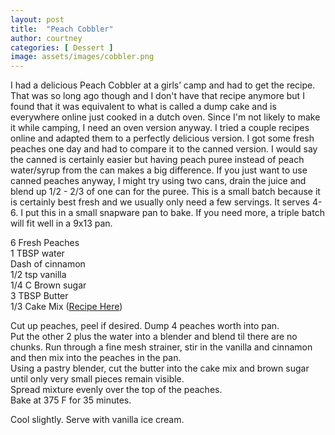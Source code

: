 ```yaml
---
layout: post
title:  "Peach Cobbler"
author: courtney
categories: [ Dessert ]
image: assets/images/cobbler.png
---
```

I had a delicious Peach Cobbler at a girls’ camp and had to get the recipe. That was so long ago though and I don't have that recipe anymore but I found that it was equivalent to what is called a dump cake and is everywhere online just cooked in a dutch oven. Since I'm not likely to make it while camping, I need an oven version anyway. I tried a couple recipes online and adapted them to a perfectly delicious version. I got some fresh peaches one day and had to compare it to the canned version. I would say the canned is certainly easier but having peach puree instead of peach water/syrup from the can makes a big difference. If you just want to use canned peaches anyway, I might try using two cans, drain the juice and blend up 1/2 - 2/3 of one can for the puree. This is a small batch because it is certainly best fresh and we usually only need a few servings. It serves 4-6. I put this in a small snapware pan to bake. If you need more, a triple batch will fit well in a 9x13 pan. 

6 Fresh Peaches  
1 TBSP water  
Dash of cinnamon  
1/2 tsp vanilla  
1/4 C Brown sugar  
3 TBSP Butter  
1/3 Cake Mix ([Recipe Here](./2023-07-26-homemade-cake-mix.md))

Cut up peaches, peel if desired. Dump 4 peaches worth into pan.  
Put the other 2 plus the water into a blender and blend til there are no chunks. Run through a fine mesh strainer, stir in the vanilla and cinnamon and then mix into the peaches in the pan.  
Using a pastry blender, cut the butter into the cake mix and brown sugar until only very small pieces remain visible.  
Spread mixture evenly over the top of the peaches.  
Bake at 375 F for 35 minutes.

Cool slightly. Serve with vanilla ice cream.


